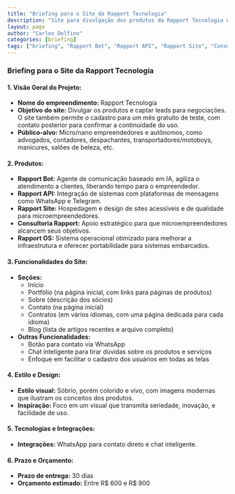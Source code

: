 ```yaml
---
title: "Briefing para o Site da Rapport Tecnologia"
description: "Site para divulgação dos produtos da Rapport Tecnologia e captação de leads para negociações."
layout: page
author: "Carlos Delfino"
categories: [briefing]
tags: ["briefing", "Rapport Bot", "Rapport API", "Rapport Site", "Consultoria Rapport", "Rapport OS"]
---
```


### **Briefing para o Site da Rapport Tecnologia**

#### **1. Visão Geral do Projeto:**
- **Nome do empreendimento:** Rapport Tecnologia
- **Objetivo do site:** Divulgar os produtos e captar leads para negociações. O site também permite o cadastro para um mês gratuito de teste, com contato posterior para confirmar a continuidade do uso.
- **Público-alvo:** Micro/nano empreendedores e autônomos, como advogados, contadores, despachantes, transportadores/motoboys, manicures, salões de beleza, etc.

#### **2. Produtos:**
- **Rapport Bot:** Agente de comunicação baseado em IA, agiliza o atendimento a clientes, liberando tempo para o empreendedor.
- **Rapport API:** Integração de sistemas com plataformas de mensagens como WhatsApp e Telegram.
- **Rapport Site:** Hospedagem e design de sites acessíveis e de qualidade para microempreendedores.
- **Consultoria Rapport:** Apoio estratégico para que microempreendedores alcancem seus objetivos.
- **Rapport OS:** Sistema operacional otimizado para melhorar a infraestrutura e oferecer portabilidade para sistemas embarcados.

#### **3. Funcionalidades do Site:**
- **Seções:** 
  - Início
  - Portfólio (na página inicial, com links para páginas de produtos)
  - Sobre (descrição dos sócios)
  - Contato (na página inicial)
  - Contratos (em vários idiomas, com uma página dedicada para cada idioma)
  - Blog (lista de artigos recentes e arquivo completo)
- **Outras Funcionalidades:**
  - Botão para contato via WhatsApp
  - Chat inteligente para tirar dúvidas sobre os produtos e serviços
  - Enfoque em facilitar o cadastro dos usuários em todas as telas

#### **4. Estilo e Design:**
- **Estilo visual:** Sóbrio, porém colorido e vivo, com imagens modernas que ilustram os conceitos dos produtos.
- **Inspiração:** Foco em um visual que transmita seriedade, inovação, e facilidade de uso.

#### **5. Tecnologias e Integrações:**
- **Integrações:** WhatsApp para contato direto e chat inteligente.

#### **6. Prazo e Orçamento:**
- **Prazo de entrega:** 30 dias
- **Orçamento estimado:** Entre R$ 600 e R$ 900
